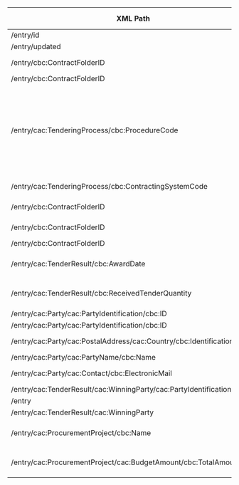 | XML Path                                                                 | Ontology Property                     | Entity Class                  | Related Entity Class                 | Subject Generation                                                                 | Join Condition                                                              | Datatype        | Function Name                     | Function Output                                      |
|--------------------------------------------------------------------------|---------------------------------------|-------------------------------|--------------------------------------|------------------------------------------------------------------------------------|-----------------------------------------------------------------------------|-----------------|-----------------------------------|-----------------------------------------------------|
| /entry/id                                                                | rdf:type                             | :ResultNotice                 |                                      | Value of `<id>`                                                                    |                                                                            |                 |                                   |                                                     |
| /entry/updated                                                           | :hasDispatchDate                      | :ResultNotice                 |                                      | Value of `<id>`                                                                    |                                                                            | xsd:dateTime    |                                   |                                                     |
| /entry/cbc:ContractFolderID                                              | :hasID                                | :Procedure                    | :Identifier                         | `http://example.org/procedure/` + split(., " ")[0]                                 | Blank Node generated for Identifier                                                 |                 | |                       |
| /entry/cbc:ContractFolderID                                              | :hasIdentifierValue                   | :Identifier (Blank Node)              |                                      | Blank Node for Identifier                                                                  |                                                                            | xsd:string      |                                   |                                                     |
| /entry/cac:TenderingProcess/cbc:ProcedureCode                            | :hasProcedureType                     | :Procedure                    | skos:Concept                        | `http://example.org/procedure/` + ../cbc:ContractFolderID→split(" ")[0]            | `http://publications.europa.eu/resource/authority/procurement-procedure-type/` + mapProcedureCode(.) |                 | mapProcedureCode                  | "1" → "open" <br> "2" → "restricted" <br> "3" → "negotiated" <br> *(Complete mapping requires full code list)*                          |
| /entry/cac:TenderingProcess/cbc:ContractingSystemCode                    | :usesTechnique                        | :Procedure                    | :FrameworkAgreementTechniqueUsage   | `http://example.org/procedure/` + ../cbc:ContractFolderID→split(" ")[0]            | `http://example.org/technique/framework`                                    |                 |                                   |                                                     |
| /entry/cbc:ContractFolderID                                              | :hasProcurementScopeDividedIntoLot    | :Procedure                    | :Lot                                | `http://example.org/procedure/` + split(., " ")[0]                                 | `http://example.org/lot/` + concat(split(., " ")[0], "-", split(., " ")[2]) |                 | |   |
| /entry/cbc:ContractFolderID                                              | :hasID                                | :Lot                          | :Identifier                         | `http://example.org/lot/` + generateLotId(.)                                       | Blank Node generated for Identifier                                                 |                 |                                   |                                                     |
| /entry/cbc:ContractFolderID                                              | :hasIdentifierValue                   | :Identifier (Blank Node)              |                                      | Blank Node for Identifier                                                                  |                                                                            | xsd:string      |                                   |                        |
| /entry/cac:TenderResult/cbc:AwardDate                                    | :hasAwardDecisionDate                 | :LotAwardOutcome              |                                      | `http://example.org/lot/` + generateLotId(../cbc:ContractFolderID) + "/outcome"    |                                                                            | xsd:date        |                                   |                                                     |
| /entry/cac:TenderResult/cbc:ReceivedTenderQuantity                       | :hasReceivedTenders                   | :SubmissionStatisticalInfo    |                                      | `http://example.org/lot/` + generateLotId(../cbc:ContractFolderID) + "/stats"      |                                                                            | xsd:integer     |                                   |                                                     |
| /entry/cac:Party/cac:PartyIdentification/cbc:ID                          | :hasID                                | org:Organization              | :Identifier                         | `http://example.org/org/` + .                                                      | Blank Node generated for Identifier                                                 |                 |                                   |                                                     |
| /entry/cac:Party/cac:PartyIdentification/cbc:ID                          | :hasIdentifierValue                   | :Identifier (Blank Node)              |                                      | Blank Node for Identifier                                                                  |                                                                            | xsd:string      |                                   |                                                     |
| /entry/cac:Party/cac:PostalAddress/cac:Country/cbc:IdentificationCode    | :hasCountryCode                       | locn:Address (Blank Node)             | skos:Concept                        | Blank Node for Address                                                                     | `http://publications.europa.eu/resource/authority/country/` + countryAlpha2To3(.) |                 | countryAlpha2To3                 | "ESP" (for input "ES")                              |
| /entry/cac:Party/cac:PartyName/cbc:Name                                  | :playedByOrganisation                 | :Buyer                        | org:Organization                    | Value of `<id>` + "/buyerRole"                                                     | `http://example.org/org/` + ../../cac:PartyIdentification/cbc:ID            |                 |                                   |                                                     |
| /entry/cac:Party/cac:Contact/cbc:ElectronicMail                          | :address                              | org:Organization              | locn:Address (Blank Node)                   | `http://example.org/org/` + ../../cac:PartyIdentification/cbc:ID                   | Blank Node for Address                                                              |                 |                                   |                                                     |
| /entry/cac:TenderResult/cac:WinningParty/cac:PartyIdentification/cbc:ID  | :playedByOrganisation                 | :Winner                       | org:Organization                    | `http://example.org/org/` + .                                                      | `http://example.org/org/` + .                                               |                 |                                   |                                                     |
| /entry                                                                   | :refersToRole                         | :ResultNotice                 | :Buyer                              | Value of `<id>`                                                                    | Value of `<id>` + "/buyerRole"                                              |                 |                                   |                                                     |
| /entry/cac:TenderResult/cac:WinningParty                                 | :refersToRole                         | :ResultNotice                 | :Winner                             | Value of `<id>`                                                                    | `http://example.org/org/` + cac:PartyIdentification/cbc:ID                  |                 |                                   |                                                     |
| /entry/cac:ProcurementProject/cbc:Name                                   | :describesLot                         | :LotAwardOutcome              | :Lot                                | `http://example.org/lot/` + generateLotId(../cbc:ContractFolderID) + "/outcome"    | `http://example.org/lot/` + generateLotId(../cbc:ContractFolderID)          |                 |                                   |                                                     |
| /entry/cac:ProcurementProject/cac:BudgetAmount/cbc:TotalAmount           | :concernsSubmissionsForLot            | :SubmissionStatisticalInfo    | :Lot                                | `http://example.org/lot/` + generateLotId(../../cbc:ContractFolderID) + "/stats"   | `http://example.org/lot/` + generateLotId(../../cbc:ContractFolderID)       |                 |                                   |                                                     |
